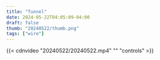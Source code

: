 ```yaml
---
title: "Tunnel"
date: 2024-05-22T04:05:09-04:00
draft: false
thumb: "20240522/thumb.png"
tags: ["wire"]
---
```


{{< cdnvideo "20240522/20240522.mp4" "" "controls" >}}
